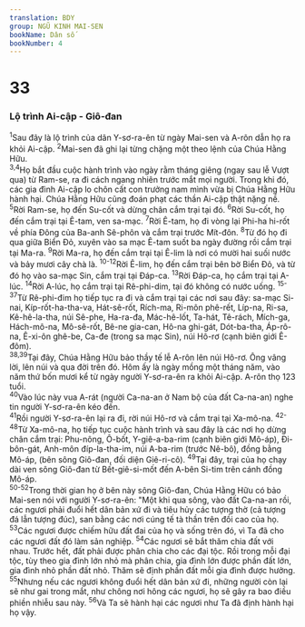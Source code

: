```yaml
---
translation: BDY
group: NGŨ KINH MAI-SEN
bookName: Dân số 
bookNumber: 4
---
```


<div class="title"><h1>33</h1><h3>Lộ trình Ai-cập - Giô-đan</h3></div>
<span class="verse dan_33_1"><sup>1</sup>Sau đây là lộ trình của dân Y-sơ-ra-ên từ ngày Mai-sen và A-rôn dẫn họ ra khỏi Ai-cập. </span>
<span class="verse dan_33_2"><sup>2</sup>Mai-sen đã ghi lại từng chặng một theo lệnh của Chúa Hằng Hữu.<br/></span>
<span class="verse dan_33_3 dan_33_4"><sup>3,4</sup>Họ bắt đầu cuộc hành trình vào ngày rằm tháng giêng (ngay sau lễ Vượt qua) từ Ram-se, ra đi cách ngang nhiên trước mắt mọi người. Trong khi đó, các gia đình Ai-cập lo chôn cất con trưởng nam mình vừa bị Chúa Hằng Hữu hành hại. Chúa Hằng Hữu cũng đoán phạt các thần Ai-cập thật nặng nề.<br/></span>
<span class="verse dan_33_5"><sup>5</sup>Rời Ram-se, họ đến Su-cốt và dừng chân cắm trại tại đó. </span>
<span class="verse dan_33_6"><sup>6</sup>Rời Su-cốt, họ đến cắm trại tại Ê-tam, ven sa-mạc. </span>
<span class="verse dan_33_7"><sup>7</sup>Rời Ê-tam, họ đi vòng lại Phi-ha hi-rốt về phía Đông của Ba-anh Sê-phôn và cắm trại trước Mít-đôn. </span>
<span class="verse dan_33_8"><sup>8</sup>Từ đó họ đi qua giữa Biển Đỏ, xuyên vào sa mạc Ê-tam suốt ba ngày đường rồi cắm trại tại Ma-ra. </span>
<span class="verse dan_33_9"><sup>9</sup>Rời Ma-ra, họ đến cắm trại tại Ê-lim là nơi có mười hai suối nước và bảy mươi cây chà là. </span>
<span class="verse dan_33_10 dan_33_11 dan_33_12"><sup>10-12</sup>Rời Ê-lim, họ đến cắm trại bên bờ Biển Đỏ, và từ đó họ vào sa-mạc Sin, cắm trại tại Đáp-ca. </span>
<span class="verse dan_33_13"><sup>13</sup>Rời Đáp-ca, họ cắm trại tại A-lúc. </span>
<span class="verse dan_33_14"><sup>14</sup>Rời A-lúc, họ cắm trại tại Rê-phi-dim, tại đó không có nước uống. </span>
<span class="verse dan_33_15 dan_33_16 dan_33_17 dan_33_18 dan_33_19 dan_33_20 dan_33_21 dan_33_22 dan_33_23 dan_33_24 dan_33_25 dan_33_26 dan_33_27 dan_33_28 dan_33_29 dan_33_30 dan_33_31 dan_33_32 dan_33_33 dan_33_34 dan_33_35 dan_33_36 dan_33_37"><sup>15-37</sup>Từ Rê-phi-đim họ tiếp tục ra đi và cắm trại tại các nơi sau đây: sa-mạc Si-nai, Kíp-rốt-ha-tha-va, Hát-sê-rốt, Rích-ma, Ri-môn phê-rết, Líp-na, Ri-sa, Kê-hê-la-tha, núi Sê-phe, Ha-ra-đa, Mác-hê-lốt, Ta-hát, Tê-rách, Mích-ga, Hách-mô-na, Mô-sê-rốt, Bê-ne gia-can, Hô-na ghi-gát, Dót-ba-tha, Áp-rô-na, Ê-xi-ôn ghê-be, Ca-đe (trong sa mạc Sin), núi Hô-rơ (cạnh biên giới Ê-đôm).<br/></span>
<span class="verse dan_33_38 dan_33_39"><sup>38,39</sup>Tại đây, Chúa Hằng Hữu bảo thầy tế lễ A-rôn lên núi Hô-rơ. Ông vâng lời, lên núi và qua đời trên đó. Hôm ấy là ngày mồng một tháng năm, vào năm thứ bốn mươi kể từ ngày người Y-sơ-ra-ên ra khỏi Ai-cập. A-rôn thọ 123 tuổi.<br/></span>
<span class="verse dan_33_40"><sup>40</sup>Vào lúc này vua A-rát (người Ca-na-an ở Nam bộ của đất Ca-na-an) nghe tin người Y-sơ-ra-ên kéo đến.<br/></span>
<span class="verse dan_33_41"><sup>41</sup>Rồi người Y-sơ-ra-ên lại ra đi, rời núi Hô-rơ và cắm trại tại Xa-mô-na. </span>
<span class="verse dan_33_42 dan_33_43 dan_33_44 dan_33_45 dan_33_46 dan_33_47 dan_33_48"><sup>42-48</sup>Từ Xa-mô-na, họ tiếp tục cuộc hành trình và sau đây là các nơi họ dừng chân cắm trại: Phu-nông, Ô-bốt, Y-giê-a-ba-rim (cạnh biên giới Mô-áp), Đi-bôn-gát, Anh-môn đíp-la-tha-im, núi A-ba-rim (trước Nê-bô), đồng bằng Mô-áp, (bên sông Giô-đan, đối diện Giê-ri-cô). </span>
<span class="verse dan_33_49"><sup>49</sup>Tại đây, trại của họ chạy dài ven sông Giô-đan từ Bết-giê-si-mốt đến A-bên Si-tim trên cánh đồng Mô-áp.<br/></span>
<span class="verse dan_33_50 dan_33_51 dan_33_52"><sup>50-52</sup>Trong thời gian họ ở bên này sông Giô-đan, Chúa Hằng Hữu có bảo Mai-sen nói với người Y-sơ-ra-ên: &#34;Một khi qua sông, vào đất Ca-na-an rồi, các ngươi phải đuổi hết dân bản xứ đi và tiêu hủy các tượng thờ (cả tượng đá lẫn tượng đúc), san bằng các nơi cúng tế tà thần trên đồi cao của họ. </span>
<span class="verse dan_33_53"><sup>53</sup>Các ngươi được chiếm hữu đất đai của họ và sống trên đó, vì Ta đã cho các ngươi đất đó làm sản nghiệp. </span>
<span class="verse dan_33_54"><sup>54</sup>Các ngươi sẽ bắt thăm chia đất với nhau. Trước hết, đất phải được phân chia cho các đại tộc. Rồi trong mỗi đại tộc, tùy theo gia đình lớn nhỏ mà phân chia, gia đình lớn được phần đất lớn, gia đình nhỏ phần đất nhỏ. Thăm sẽ định phần đất mỗi gia đình được hưởng. </span>
<span class="verse dan_33_55"><sup>55</sup>Nhưng nếu các ngươi không đuổi hết dân bản xứ đi, những người còn lại sẽ như gai trong mắt, như chông nơi hông các ngươi, họ sẽ gây ra bao điều phiền nhiễu sau này. </span>
<span class="verse dan_33_56"><sup>56</sup>Và Ta sẽ hành hại các ngươi như Ta đã định hành hại họ vậy.</span>
